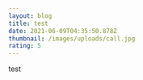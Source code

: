 ```yaml
---
layout: blog
title: test
date: 2021-06-09T04:35:50.878Z
thumbnail: /images/uploads/call.jpg
rating: 5
---
```

test